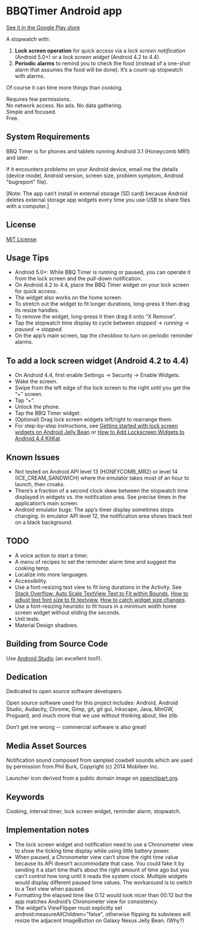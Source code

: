 # BBQTimer Android app

[See it in the Google Play store](https://play.google.com/store/apps/details?id=com.onefishtwo.bbqtimer)

A stopwatch with:

1. **Lock screen operation** for quick access via a *lock screen notification* (Android 5.0+) or a *lock screen widget* (Android 4.2 to 4.4).
2. **Periodic alarms** to remind you to check the food (instead of a one-shot alarm that assumes the food will be done). It’s a count-up stopwatch with alarms.

Of course it can time more things than cooking.

Requires few permissions.  
No network access. No ads. No data gathering.  
Simple and focused.  
Free.

## System Requirements

BBQ Timer is for phones and tablets running Android 3.1 (Honeycomb MR1) and later.

If it encounters problems on your Android device, email me the details (device model, Android
version, screen size, problem symptom, Android "bugreport" file).

[Note: The app can’t install in external storage (SD card) because Android deletes
external storage app widgets every time you use USB to share files with a computer.]

## License

[MIT License](https://github.com/1fish2/BBQTimer/blob/master/LICENSE.md).

## Usage Tips
* Android 5.0+: While BBQ Timer is running or paused, you can operate it from the lock screen and the pull-down notification.
* On Android 4.2 to 4.4, place the BBQ Timer widget on your lock screen for quick access.
* The widget also works on the home screen.
* To stretch out the widget to fit longer durations, long-press it then drag its resize handles.
* To remove the widget, long-press it then drag it onto “X Remove”.
* Tap the stopwatch time display to cycle between *stopped* → *running* → *paused* → *stopped.*
* On the app’s main screen, tap the checkbox to turn on periodic reminder alarms.

## To add a lock screen widget (Android 4.2 to 4.4)
* On Android 4.4, first enable Settings → Security → Enable Widgets.
* Wake the screen.
* Swipe from the left edge of the lock screen to the right until you get the “+” screen.
* Tap “+”.
* Unlock the phone.
* Tap the BBQ Timer widget.
* (Optional) Drag lock screen widgets left/right to rearrange them.
* For step-by-step instructions, see [Getting started with lock screen widgets on Android Jelly
  Bean](http://howto.cnet.com/8301-11310_39-57549747-285/getting-started-with-lock-screen-widgets-on-android-jelly-bean/)
  or [How to Add Lockscreen Widgets to Android 4.4
  KitKat](http://www.gottabemobile.com/2013/11/11/add-lockscreen-widgets-android-4-4-kitkat-nexus-5/).

## Known Issues
* Not tested on Android API level 13 (HONEYCOMB_MR2) or level 14 (ICE_CREAM_SANDWICH) where the
  emulator takes most of an hour to launch, then croaks.
* There’s a fraction of a second clock skew between the stopwatch time displayed in widgets vs. the
  notification area. See precise times in the application’s main screen.
* Android emulator bugs: The app’s timer display sometimes stops changing. In emulator API level 12,
  the notification area shows black text on a black background.

## TODO
* A voice action to start a timer.
* A menu of recipes to set the reminder alarm time and suggest the cooking temp.
* Localize into more languages.
* Accessibility.
* Use a font-resizing text view to fit long durations in the Activity. See
  [Stack Overflow: Auto Scale TextView Text to Fit within Bounds](http://stackoverflow.com/questions/5033012/auto-scale-textview-text-to-fit-within-bounds/),
  [How to adjust text font size to fit textview](http://stackoverflow.com/questions/2617266/how-to-adjust-text-font-size-to-fit-textview/),
  [How to catch widget size changes](http://stackoverflow.com/questions/17396045/how-to-catch-widget-size-changes-on-devices-where-onappwidgetoptionschanged-not).
* Use a font-resizing heuristic to fit hours in a minimum width home screen widget without eliding
  the seconds.
* Unit tests.
* Material Design shadows.

## Building from Source Code
Use [Android Studio](http://developer.android.com/sdk/installing/studio.html) (an excellent tool!).

## Dedication
Dedicated to open source software developers.

Open source software used for this project includes: Android, Android Studio, Audacity, Chrome,
Gimp, git, git gui, Inkscape, Java, MinGW, Proguard, and much more that we use without thinking
about, like zlib.

Don’t get me wrong -- commercial software is also great!

## Media Asset Sources
Notification sound composed from sampled cowbell sounds which are used by permission from Phil Burk,
Copyright (c) 2014 Mobileer Inc.

Launcher icon derived from a public domain image on [openclipart.org](http://openclipart.org).

## Keywords
Cooking, interval timer, lock screen widget, reminder alarm, stopwatch.

## Implementation notes
* The lock screen widget and notification need to use a Chronometer view to show the ticking time
display while using little battery power.
* When paused, a Chronometer view can’t show the right time value because its API doesn’t
accommodate that case. You could fake it by sending it a start time that’s about the right amount of
time ago but you can’t control how long until it reads the system clock. Multiple widgets would
display different paused time values. The workaround is to switch to a Text view when paused.
* Formatting the elapsed time like 0:12 would look nicer than 00:12 but the app matches Android’s Chronometer view for consistency.
* The widget’s ViewFlipper must explicitly set android:measureAllChildren="false", otherwise
flipping its subviews will resize the adjacent ImageButton on Galaxy Nexus Jelly Bean. (Why?)
